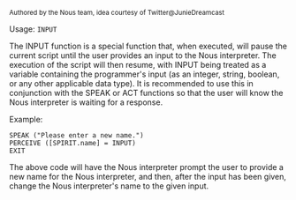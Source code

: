 <sub>Authored by the Nous team, idea courtesy of Twitter@JunieDreamcast</sub>

Usage: `INPUT`

The INPUT function is a special function that, when executed, will pause the current script until the user provides an input to the Nous interpreter. The execution of the script will then resume, with INPUT being treated as a variable containing the programmer's input (as an integer, string, boolean, or any other applicable data type). It is recommended to use this in conjunction with the SPEAK or ACT functions so that the user will know the Nous interpreter is waiting for a response.

Example:
```
SPEAK ("Please enter a new name.")
PERCEIVE ([SPIRIT.name] = INPUT)
EXIT
```

The above code will have the Nous interpreter prompt the user to provide a new name for the Nous interpreter, and then, after the input has been given, change the Nous interpreter's name to the given input.